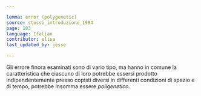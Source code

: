 ```yaml
---

lemma: error (polygenetic)
source: stussi_introduzione_1994
page: 103
language: Italian
contributor: elisa
last_updated_by: jesse

---
```


Gli errore finora esaminati sono di vario tipo, ma hanno in comune la caratteristica che ciascuno di loro potrebbe essersi prodotto indipendentemente presso copisti diversi in differenti condizioni di spazio e di tempo, potrebbe insomma essere _poligenetico_.
